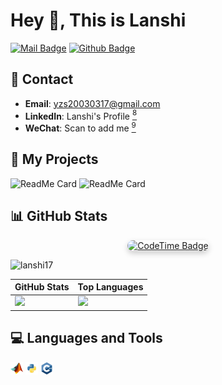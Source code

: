 # Hey 👋, This is Lanshi

[![Mail Badge](https://img.shields.io/badge/-yzs20030317@gmail.com-c14438?style=flat&logo=Gmail&logoColor=white&link=mailto:yzs20030317@gmail.com)](mailto:yzs20030317@gmail.com) [![Github Badge](https://img.shields.io/badge/-lanshi17-grey?style=flat&logo=github&logoColor=white&link=https://github.com/lanshi17/)](https://www.github.com/lanshi17/)


## 📧 Contact
- **Email**: yzs20030317@gmail.com [](mailto:yzs20030317@gmail.com)
- **LinkedIn**: Lanshi's Profile [<sup>8</sup>](https://linkedin.com/in/lanshi17)
- **WeChat**: Scan to add me [<sup>9</sup>](https://example.com/wechat_qr.png)

## 🌟 My Projects

![ReadMe Card](https://github-readme-stats.vercel.app/api/pin/?username=lanshi17&repo=FishStone-Cloud)   ![ReadMe Card](https://github-readme-stats.vercel.app/api/pin/?username=lanshi17&repo=leetcode) 

</div>


## 📊 GitHub Stats

<div align="center">
  <a href="https://codetime.dev" target="_blank">
    <img 
      src="https://img.shields.io/endpoint?style=plastic&color=539D64&url=https%3A%2F%2Fapi.codetime.dev%2Fv3%2Fusers%2Fshield%3Fuid%3D33541" 
      alt="CodeTime Badge" 
      style="border-radius: 10px; box-shadow: 0 4px 10px rgba(0,0,0,0.2); width: 200px; height: auto;"
    />
  </a>
  <p align="left"><img src="https://komarev.com/ghpvc/?username=lanshi17" alt="lanshi17" /></p>
</div>

| GitHub Stats | Top Languages |
|--------------|---------------|
| ![](https://github-readme-stats.vercel.app/api?username=lanshi17&show_icon=true&theme=vue&count_private=true) | ![](https://github-readme-stats.vercel.app/api/top-langs/?username=lanshi17&theme=vue) |



## 💻 Languages and Tools

<code><img height="20" src="https://raw.githubusercontent.com/github/explore/80688e429a7d4ef2fca1e82350fe8e3517d3494d/topics/matlab/matlab.png" alt="matlab"></code>
<code><img height="20" src="https://raw.githubusercontent.com/github/explore/80688e429a7d4ef2fca1e82350fe8e3517d3494d/topics/python/python.png" alt="python"></code>
<code><img height="20" src="https://raw.githubusercontent.com/github/explore/80688e429a7d4ef2fca1e82350fe8e3517d3494d/topics/cpp/cpp.png" alt="cpp"></code>
